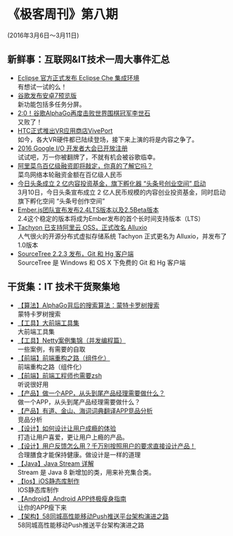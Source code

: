 # 《极客周刊》第八期

(2016年3月6日～3月11日)
## 新鲜事：互联网&IT技术一周大事件汇总

- [Eclipse 官方正式发布 Eclipse Che 集成环境](http://www.oschina.net/news/71343/eclipse-che-release) 
<br>有想试一试的么！
- [谷歌发布安卓7预览版](http://www.devstore.cn/new/newInfo/17447.html) 
<br>新功能包括多任务分屏。
- [2:0！谷歌AlphaGo再度击败世界围棋冠军李世石](http://www.devstore.cn/new/newInfo/17455.html) 
<br>又败了！
- [HTC正式推出VR应用商店VivePort](http://www.devstore.cn/new/newInfo/17454.html) 
<br>如今，各大VR硬件都已陆续登场，接下来上演的将是内容之争了。
- [2016 Google I/O 开发者大会已开放注册](http://www.devstore.cn/new/newInfo/17442.html) 
<br>试试吧，万一你被翻牌了，不就有机会被谷歌临幸。
- [阿里菜鸟百亿级融资即将敲定，你真的了解它吗？](http://36kr.com/p/5044293.html?ref=head_line_top) 
<br>菜鸟网络本轮融资金额在百亿级人民币
- [今日头条成立 2 亿内容投资基金，旗下孵化器 “头条号创业空间” 启动](http://36kr.com/p/5044375.html?ref=head_line_four) 
<br>3月10日，今日头条宣布成立 2 亿人民币规模的内容创业投资基金，同时启动旗下孵化空间 “头条号创作空间”
- [Ember.js团队宣布发布2.4LTS版本以及2.5Beta版本](http://www.infoq.com/cn/news/2016/03/emberjs-2-4-lts) 
<br>2.4这个稳定的版本将成为Ember发布的首个长时间支持版本（LTS）
- [Tachyon 已支持阿里云 OSS，正式改名 Alluxio](http://www.oschina.net/news/71402/tachyon-oss-alluxio) 
<br>人气很火的开源分布式虚拟存储系统 Tachyon 正式更名为 Alluxio，并发布了1.0版本
- [SourceTree 2.2.3 发布，Git 和 Hg 客户端](http://www.oschina.net/news/71403/sourcetree-2-2-3) 
<br>SourceTree 是 Windows 和 OS X 下免费的 Git 和 Hg 客户端




## 干货集：IT 技术干货聚集地
- [【算法】AlphaGo背后的搜索算法：蒙特卡罗树搜索 ](http://codingpy.com/article/monte-carlo-tree-search-and-alphago/)
<br>蒙特卡罗树搜索 
- [【工具】大前端工具集](https://github.com/nieweidong/fetool)
<br>大前端工具集
- [【工具】Netty案例集锦（并发编程篇）](http://vdisk.weibo.com/s/C9LV9iVqfbYUU)
<br>一些案例，有需要的自取
- [【前端】前端重构之路（组件化）](https://imochen.com/2016/01/09/the-path-of-the-front-end-refactoring-componentization/index.html?hmsr=toutiao.io&utm_medium=toutiao.io&utm_source=toutiao.io)
<br>前端重构之路（组件化）
- [【前端】前端工程师也需要zsh](http://mp.weixin.qq.com/s?__biz=MzAwNzgxMjYzMA==&mid=401433562&idx=1&sn=1ca074b0629463f37a777a2b96aa98af#rd) 
<br>听说很好用
- [【产品】做一个APP，从头到尾产品经理需要做什么？](http://www.chanpin100.com/archives/42973)
<br>做一个APP，从头到尾产品经理需要做什么？
- [【产品】有道、金山、海词词典翻译APP竞品分析](http://www.chanpin100.com/archives/43143)
<br>竞品分析
- [【设计】如何设计让用户成瘾的体验](http://www.chanpin100.com/archives/43693)
<br>打造让用户喜爱，更让用户上瘾的产品。
- [【设计】用户反馈怎么用？千万别按照用户的要求直接设计产品！](http://www.chanpin100.com/archives/43743)
<br>合理膳食才能保持健康。做设计是一样的道理 
- [【Java】Java Stream 详解](http://colobu.com/2016/03/02/Java-Stream/)
<br>Stream 是 Java 8 新增加的类，用来补充集合类。
- [【Ios】iOS静态库制作](http://www.jianshu.com/p/df0548780cd0?hmsr=toutiao.io&utm_medium=toutiao.io&utm_source=toutiao.io)
<br>IOS静态库制作
- [【Android】Android APP终极瘦身指南 ](http://jayfeng.com/2016/03/01/Android-APP%E7%BB%88%E6%9E%81%E7%98%A6%E8%BA%AB%E6%8C%87%E5%8D%97/)
<br>让你的APP瘦下来
- [【架构】58同城高性能移动Push推送平台架构演进之路 ](http://mp.weixin.qq.com/s?__biz=MzA5NTkwMzkwNQ==&mid=402609571&idx=1&sn=f912868fc9e0bf4383b0b47fa9566069)
<br>58同城高性能移动Push推送平台架构演进之路
